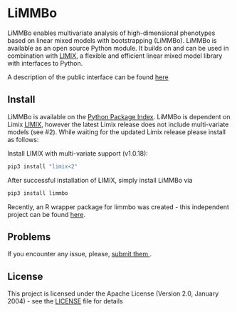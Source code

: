 # LiMMBo

LiMMBo enables multivariate analysis of high-dimensional phenotypes based on
linear mixed models with bootstrapping (LiMMBo). LiMMBo is available as an open
source Python module. It builds on and can be used in combination with
[LIMIX](https://github.com/limix/limix), a flexible and efficient linear mixed
model library with interfaces to Python.

A description of the public interface can be found [here
](https://limmbo.readthedocs.io/en/latest/index.html)

## Install

LiMMBo is available on the [Python Package Index](https://pypi.python.org).
LiMMBo is dependent on Limix [LIMIX](https://github.com/limix/limix), however
the latest Limix release does not include multi-variate models (see #2).
While waiting for the updated Limix release please install as follows:

Install LIMIX with multi-variate support (v1.0.18):
```bash
pip3 install "limix<2"
```

After successful installation of LIMIX, simply install LiMMBo via
```bash
pip3 install limmbo
```
Recently, an R wrapper package for limmbo was created - this independent project
can be found [here](https://github.com/fboehm/limmbo2).

## Problems

If you encounter any issue, please, [submit them
](https://github.com/HannahVMeyer/limmbo/issues).


## License

This project is licensed under the Apache License (Version 2.0, January 2004) -
see the [LICENSE](LICENSE) file for details
